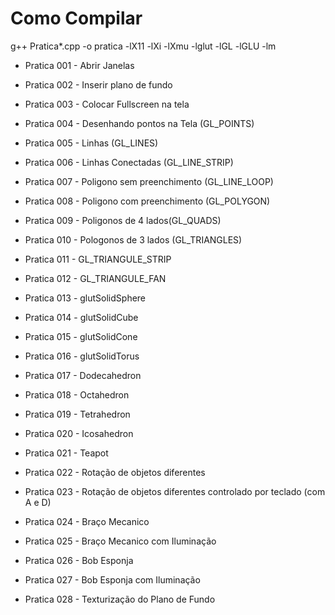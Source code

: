 # Como Compilar

g++ Pratica*.cpp -o pratica -lX11 -lXi -lXmu -lglut -lGL -lGLU -lm 

- Pratica 001 - Abrir Janelas

- Pratica 002 - Inserir plano de fundo

- Pratica 003 - Colocar Fullscreen na tela

- Pratica 004 - Desenhando pontos na Tela (GL_POINTS)

- Pratica 005 - Linhas (GL_LINES)

- Pratica 006 - Linhas Conectadas (GL_LINE_STRIP)

- Pratica 007 - Poligono sem preenchimento (GL_LINE_LOOP)

- Pratica 008 - Poligono com preenchimento (GL_POLYGON)

- Pratica 009 - Poligonos de 4 lados(GL_QUADS)

- Pratica 010 - Pologonos de 3 lados (GL_TRIANGLES)

- Pratica 011 - GL_TRIANGULE_STRIP

- Pratica 012 - GL_TRIANGULE_FAN

- Pratica 013 - glutSolidSphere

- Pratica 014 - glutSolidCube

- Pratica 015 - glutSolidCone

- Pratica 016 - glutSolidTorus

- Pratica 017 - Dodecahedron

- Pratica 018 - Octahedron

- Pratica 019 - Tetrahedron

- Pratica 020 - Icosahedron

- Pratica 021 - Teapot

- Pratica 022 - Rotação de objetos diferentes 

- Pratica 023 - Rotação de objetos diferentes controlado por teclado (com A e D)

- Pratica 024 - Braço Mecanico

- Pratica 025 - Braço Mecanico com Iluminação

- Pratica 026 - Bob Esponja

- Pratica 027 - Bob Esponja com Iluminação

- Pratica 028 - Texturização do Plano de Fundo



